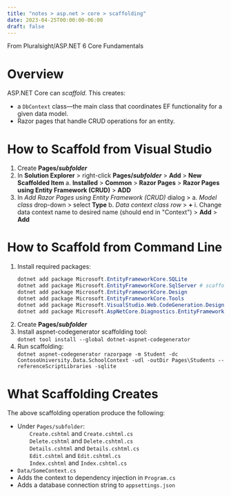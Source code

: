 ```yaml
---
title: "notes > asp.net > core > scaffolding"
date: 2023-04-25T00:00:00-06:00
draft: false
---
```


From Pluralsight/ASP.NET 6 Core Fundamentals

# Overview
ASP.NET Core can *scaffold.*  This creates: 
- a `DbContext` class—the main class that coordinates EF functionality for a given data model.
- Razor pages that handle CRUD operations for an entity.

# How to Scaffold from Visual Studio
1. Create **Pages/*subfolder***
2. In **Solution Explorer** > right-click **Pages/*subfolder*** > **Add** > **New Scaffolded Item**
    a. **Installed** > **Common** > **Razor Pages** > **Razor Pages using Entity Framework (CRUD)** > **ADD**
3. In *Add Razor Pages using Entity Framework (CRUD)* dialog > 
    a. *Model class* drop-down > select **Type**
    b. *Data context class row* > **+**
        i. Change data context name to desired name (should end in "Context") > **Add** > **Add**

# How to Scaffold from Command Line
1. Install required packages:
   ```powershell
   dotnet add package Microsoft.EntityFrameworkCore.SQLite
   dotnet add package Microsoft.EntityFrameworkCore.SqlServer # scaffolding tool requires SQL Server even if app does not
   dotnet add package Microsoft.EntityFrameworkCore.Design
   dotnet add package Microsoft.EntityFrameworkCore.Tools
   dotnet add package Microsoft.VisualStudio.Web.CodeGeneration.Design
   dotnet add package Microsoft.AspNetCore.Diagnostics.EntityFrameworkCore
   ```
2. Create **Pages/*subfolder***
3. Install aspnet-codegenerator scaffolding tool:  
    `dotnet tool install --global dotnet-aspnet-codegenerator`
4. Run scaffolding:   
    `dotnet aspnet-codegenerator razorpage -m Student -dc ContosoUniversity.Data.SchoolContext -udl -outDir Pages\Students --referenceScriptLibraries -sqlite`
		
# What Scaffolding Creates
The above scaffolding operation produce the following:
- Under `Pages/subfolder`:  
&emsp;&emsp;`Create.cshtml` and `Create.cshtml.cs`  
&emsp;&emsp;`Delete.cshtml` and `Delete.cshtml.cs`  
&emsp;&emsp;`Details.cshtml` and `Details.cshtml.cs`  
&emsp;&emsp;`Edit.cshtml` and `Edit.cshtml.cs`  
&emsp;&emsp;`Index.cshtml` and `Index.cshtml.cs`  
- `Data/SomeContext.cs`
- Adds the context to dependency injection in `Program.cs`
- Adds a database connection string to `appsettings.json`
